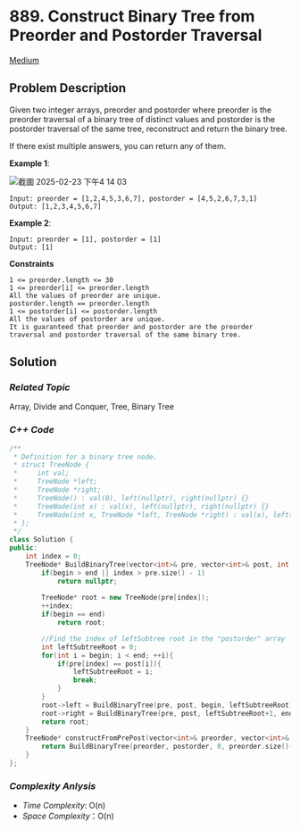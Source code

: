 # 889. Construct Binary Tree from Preorder and Postorder Traversal
[Medium](https://leetcode.com/problems/construct-binary-tree-from-preorder-and-postorder-traversal/description/)

## Problem Description

Given two integer arrays, preorder and postorder where preorder is the preorder traversal of a binary tree of distinct values and postorder is the postorder traversal of the same tree, reconstruct and return the binary tree.

If there exist multiple answers, you can return any of them.

**Example 1**:

![截圖 2025-02-23 下午4 14 03](https://github.com/user-attachments/assets/e95f8702-4ffe-4c0d-becf-00c173248c9e)

```
Input: preorder = [1,2,4,5,3,6,7], postorder = [4,5,2,6,7,3,1]
Output: [1,2,3,4,5,6,7]
```
**Example 2**:
```
Input: preorder = [1], postorder = [1]
Output: [1]
```

**Constraints**
```
1 <= preorder.length <= 30
1 <= preorder[i] <= preorder.length
All the values of preorder are unique.
postorder.length == preorder.length
1 <= postorder[i] <= postorder.length
All the values of postorder are unique.
It is guaranteed that preorder and postorder are the preorder traversal and postorder traversal of the same binary tree.
```

## Solution

### _Related Topic_
   Array, Divide and Conquer, Tree, Binary Tree

### _C++ Code_
```cpp
/**
 * Definition for a binary tree node.
 * struct TreeNode {
 *     int val;
 *     TreeNode *left;
 *     TreeNode *right;
 *     TreeNode() : val(0), left(nullptr), right(nullptr) {}
 *     TreeNode(int x) : val(x), left(nullptr), right(nullptr) {}
 *     TreeNode(int x, TreeNode *left, TreeNode *right) : val(x), left(left), right(right) {}
 * };
 */
class Solution {
public:
    int index = 0;
    TreeNode* BuildBinaryTree(vector<int>& pre, vector<int>& post, int begin,int end){
        if(begin > end || index > pre.size() - 1)
            return nullptr;
        
        TreeNode* root = new TreeNode(pre[index]);
        ++index;
        if(begin == end)
            return root;

        //Find the index of leftSubtree root in the "postorder" array
        int leftSubtreeRoot = 0;
        for(int i = begin; i < end; ++i){
            if(pre[index] == post[i]){
                leftSubtreeRoot = i;
                break;
            }
        }
        root->left = BuildBinaryTree(pre, post, begin, leftSubtreeRoot);
        root->right = BuildBinaryTree(pre, post, leftSubtreeRoot+1, end-1);
        return root;
    }
    TreeNode* constructFromPrePost(vector<int>& preorder, vector<int>& postorder) {
        return BuildBinaryTree(preorder, postorder, 0, preorder.size()-1);
    }
};
```

### _Complexity Anlysis_
- _Time Complexity_: O(n)
- _Space Complexity_：O(n)

